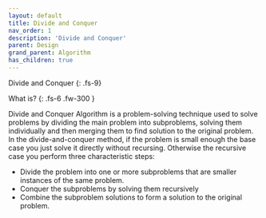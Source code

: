```yaml
---
layout: default
title: Divide and Conquer
nav_order: 1
description: 'Divide and Conquer'
parent: Design
grand_parent: Algorithm
has_children: true
---
```


Divide and Conquer
{: .fs-9}

What is?
{: .fs-6 .fw-300  }

Divide and Conquer Algorithm is a problem-solving technique used to solve problems by dividing the main problem into subproblems, solving them individually and then merging them to find solution to the original problem. In the divide-and-conquer method, if the problem is small enough the base case you just solve it directly without recursing. Otherwise the recursive case you perform three characteristic steps:

- Divide the problem into one or more subproblems that are smaller instances of the same problem.
- Conquer the subproblems by solving them recursively
- Combine the subproblem solutions to form a solution to the original problem. 
